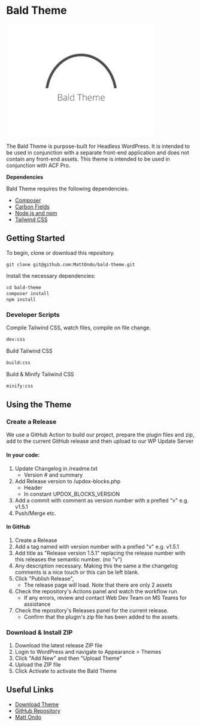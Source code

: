 # Bald Theme

<img src="https://raw.githubusercontent.com/MattOndo/bald-theme/main/screenshot.png" width="400px" alt="Bald Theme">

The Bald Theme is purpose-built for Headless WordPress. It is intended to be used in conjunction with a separate front-end application and does not contain any front-end assets. This theme is intended to be used in conjunction with ACF Pro.

**Dependencies**

Bald Theme requires the following dependencies.

- [Composer](https://getcomposer.org/)
- [Carbon Fields](https://carbonfields.net/)
- [Node.js and npm](https://docs.npmjs.com/downloading-and-installing-node-js-and-npm)
- [Tailwind CSS](https://tailwindcss.com/)

## Getting Started

To begin, clone or download this repository.

```
git clone git@github.com:MattOndo/bald-theme.git
```

Install the necessary dependencies:

```
cd bald-theme
composer install
npm install
```

### Developer Scripts

Compile Tailwind CSS, watch files, compile on file change.

```sh
dev:css
```

Build Tailwind CSS

```sh
build:css
```

Build & Minify Tailwind CSS

```sh
minify:css
```

## Using the Theme

### Create a Release

We use a GitHub Action to build our project, prepare the plugin files and zip, add to the current GitHub release and then upload to our WP Update Server

#### In your code:

1. Update Changelog in /readme.txt
    - Version # and summary
2. Add Release version to /updox-blocks.php
    - Header
    - In constant UPDOX_BLOCKS_VERSION
3. Add a commit with comment as version number with a prefied "v" e.g. v1.5.1
4. Push/Merge etc.

#### In GitHub

1. Create a Release
2. Add a tag named with version number with a prefied "v" e.g. v1.5.1
3. Add title as "Release version 1.5.1" replacing the release number with this releases the semantic number. (no "v")
4. Any description necessary. Making this the same a the changelog comments is a nice touch or this can be left blank.
5. Click "Publish Release",
    - The release page will load. Note that there are only 2 assets
6. Check the repository's Actions panel and watch the workflow run.
    - If any errors, review and contact Web Dev Team on MS Teams for assistance
7. Check the repository's Releases panel for the current release.
    - Confirm that the plugin's zip file has been added to the assets.

### Download & Install ZIP

1. Download the latest release ZIP file
2. Login to WordPress and navigate to Appearance > Themes
3. Click "Add New" and then "Upload Theme"
4. Upload the ZIP file
5. Click Activate to activate the Bald Theme

## Useful Links

- [Download Theme](https://github.com/MattOndo/bald-theme/releases)
- [GitHub Repository](https://github.com/MattOndo/bald-theme)
- [Matt Ondo](https://mattondo.io/)